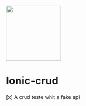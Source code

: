 <img src="https://user-images.githubusercontent.com/43099313/123147009-ecbb0700-d434-11eb-9fbe-5febfd851655.png" width=150px> </img>

# Ionic-crud
[x] A crud teste whit a fake api

